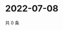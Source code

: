 # 2022-07-08

共 0 条

<!-- BEGIN WEIBO -->
<!-- 最后更新时间 Fri Jul 08 2022 02:03:03 GMT+0800 (China Standard Time) -->

<!-- END WEIBO -->
